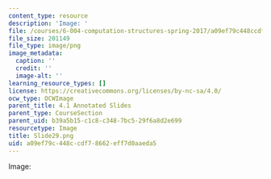 ```yaml
---
content_type: resource
description: 'Image: '
file: /courses/6-004-computation-structures-spring-2017/a09ef79c448ccdf78662eff7d0aaeda5_Slide29.png
file_size: 201149
file_type: image/png
image_metadata:
  caption: ''
  credit: ''
  image-alt: ''
learning_resource_types: []
license: https://creativecommons.org/licenses/by-nc-sa/4.0/
ocw_type: OCWImage
parent_title: 4.1 Annotated Slides
parent_type: CourseSection
parent_uid: b39a5b15-c1c8-c348-7bc5-29f6a8d2e699
resourcetype: Image
title: Slide29.png
uid: a09ef79c-448c-cdf7-8662-eff7d0aaeda5
---
```

Image: 